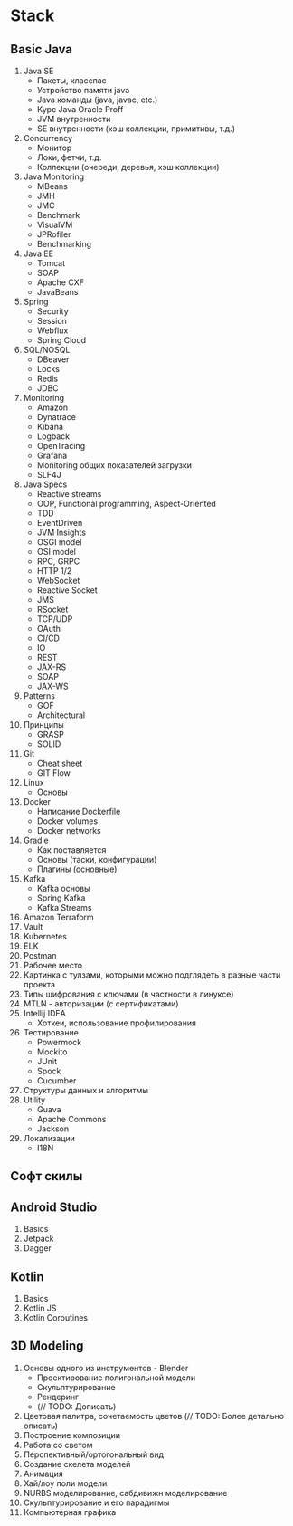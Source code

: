 Stack
===============
Basic Java
---------------
1. Java SE
   - Пакеты, класспас
   - Устройство памяти java
   - Java команды (java, javac, etc.)
   - Курс Java Oracle Proff
   - JVM внутренности
   - SE внутренности (хэш коллекции, примитивы, т.д.)
2. Concurrency
    - Монитор
    - Локи, фетчи, т.д.
    - Коллекции (очереди, деревья, хэш коллекции)
3. Java Monitoring
    - MBeans
    - JMH
    - JMC
    - Benchmark
    - VisualVM
    - JPRofiler
    - Benchmarking
4. Java EE
    - Tomcat
    - SOAP
    - Apache CXF
    - JavaBeans
5. Spring
    - Security
    - Session
    - Webflux
    - Spring Cloud
6. SQL/NOSQL
    - DBeaver
    - Locks
    - Redis
    - JDBC
7. Monitoring
    - Amazon
    - Dynatrace
    - Kibana
    - Logback
    - OpenTracing
    - Grafana
    - Monitoring общих показателей загрузки
    - SLF4J
8. Java Specs
    - Reactive streams
    - OOP, Functional programming, Aspect-Oriented
    - TDD
    - EventDriven
    - JVM Insights
    - OSGI model
    - OSI model
    - RPC, GRPC
    - HTTP 1/2
    - WebSocket
    - Reactive Socket
    - JMS
    - RSocket
    - TCP/UDP
    - OAuth
    - CI/CD
    - IO
    - REST
    - JAX-RS
    - SOAP
    - JAX-WS
9. Patterns
    - GOF
    - Architectural
10. Принципы
    - GRASP
    - SOLID
11. Git
    - Cheat sheet
    - GIT Flow
12. Linux
    - Основы
13. Docker
    - Написание Dockerfile
    - Docker volumes
    - Docker networks
14. Gradle
    - Как поставляется
    - Основы (таски, конфигурации)
    - Плагины (основные)
15. Kafka
    - Kafka основы
    - Spring Kafka
    - Kafka Streams
16. Amazon Terraform
17. Vault
18. Kubernetes
19. ELK
20. Postman
21. Рабочее место
22. Картинка с тулзами, которыми можно подглядеть в разные части проекта
23. Типы шифрования с ключами (в частности в линуксе)
24. MTLN - авторизации (с сертификатами)
25. Intellij IDEA
    - Хоткеи, использование профилирования
26. Тестирование
    - Powermock
    - Mockito
    - JUnit
    - Spock
    - Cucumber
27. Структуры данных и алгоритмы
28. Utility
    - Guava
    - Apache Commons
    - Jackson
29. Локализации
    - I18N

Софт скилы
---------------

Android Studio
---------------
1. Basics
2. Jetpack
3. Dagger

Kotlin
---------------
1. Basics
2. Kotlin JS
3. Kotlin Coroutines

3D Modeling
---------------
1. Основы одного из инструментов - Blender
    - Проектирование полигональной модели
    - Скульптурирование
    - Рендеринг
    - (// TODO: Дописать)
2. Цветовая палитра, сочетаемость цветов (// TODO: Более детально описать)
3. Построение композиции
4. Работа со светом
5. Перспективный/ортогональный вид
6. Создание скелета моделей
7. Анимация
8. Хай/лоу поли модели
9. NURBS моделирование, сабдивижн моделирование
10. Скульптурирование и его парадигмы
11. Компьютерная графика


